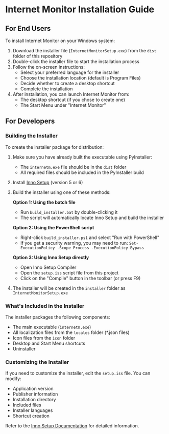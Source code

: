 # Internet Monitor Installation Guide

## For End Users

To install Internet Monitor on your Windows system:

1. Download the installer file (`InternetMonitorSetup.exe`) from the `dist` folder of this repository
2. Double-click the installer file to start the installation process
3. Follow the on-screen instructions:
   - Select your preferred language for the installer
   - Choose the installation location (default is Program Files)
   - Decide whether to create a desktop shortcut
   - Complete the installation
4. After installation, you can launch Internet Monitor from:
   - The desktop shortcut (if you chose to create one)
   - The Start Menu under "Internet Monitor"

## For Developers

### Building the Installer

To create the installer package for distribution:

1. Make sure you have already built the executable using PyInstaller:
   - The `internetm.exe` file should be in the `dist` folder
   - All required files should be included in the PyInstaller build

2. Install [Inno Setup](https://jrsoftware.org/isdl.php) (version 5 or 6)

3. Build the installer using one of these methods:

   **Option 1: Using the batch file**
   - Run `build_installer.bat` by double-clicking it
   - The script will automatically locate Inno Setup and build the installer

   **Option 2: Using the PowerShell script**
   - Right-click `build_installer.ps1` and select "Run with PowerShell"
   - If you get a security warning, you may need to run: `Set-ExecutionPolicy -Scope Process -ExecutionPolicy Bypass`

   **Option 3: Using Inno Setup directly**
   - Open Inno Setup Compiler
   - Open the `setup.iss` script file from this project
   - Click on the "Compile" button in the toolbar (or press F9)

4. The installer will be created in the `installer` folder as `InternetMonitorSetup.exe`

### What's Included in the Installer

The installer packages the following components:

- The main executable (`internetm.exe`)
- All localization files from the `locales` folder (*.json files)
- Icon files from the `icon` folder
- Desktop and Start Menu shortcuts
- Uninstaller

### Customizing the Installer

If you need to customize the installer, edit the `setup.iss` file. You can modify:

- Application version
- Publisher information
- Installation directory
- Included files
- Installer languages
- Shortcut creation

Refer to the [Inno Setup Documentation](https://jrsoftware.org/ishelp/) for detailed information.
